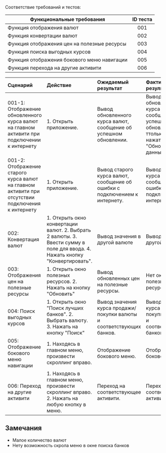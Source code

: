 Соответствие требований и тестов:

| Функциональные требования                | ID теста |
| ---------------------------------------- | :------: |
| Функция отображения валют |    001    |
| Функция конвертации валют |    002    |
| Функция отображения цен на полезные ресурсы |    003    |
| Функция поиска выгодных курсов |   004    |
| Функция отображения бокового меню навигации |    005    |
| Функция перехода на другие активити |    006    |



|Cценарий|Действие|Ожидаемый результат|Фактический результат| Оценка|
|:---|:---|:---|:---|:---|
|001-1: Отображение обновленного курса валют на главном активити при подключении к интернету | 1. Открыть приложение. | Вывод обновленного курса валют, сообщение об успешном обновлении. | Вывод обновленного курса валют, сообщение об успешном обновлении ттолько при нажатии кнопки "Обновить данные" | Тест пройден|
|001-2: Отображение старого курса валют на главном активити при отсутствии подключения к интернету | 1. Открыть приложение. | Вывод старого курса валют, сообщение об ошибки с подключением к интернету. | Вывод старого курса валют, сообщение об ошибки с подключением к интернету | Тест пройден |
|002: Конвертация валют | 1. Открыть окно конвертации валют. 2. Выбрать 2 валюты. 3. Ввести сумму в поле для ввода. 4. Нажать кнопку "Конвертировать". | Вывод значения в другой валюте | Вывод значения в другой валюте | Тест пройден |
|003: Отображения цен на полезные ресурсы | 1. Открыть окно полезных ресурсов. 2. Нажать на кнопку "Обновить" | Вывод обновленных цен на полезные ресурсы. | Нет окна полезных ресурсов | Тест не пройден |
|004: Поиск выгодных курсов | 1. Открыть окно "Поиск лучших банков". 2. Выбрать валюту. 3. Нажать на кнопку "Поиск"  | Вывод значения курса продажи/покупки валюты и соответствующих банков.| Вывод значения курса продажи/покупки валюты и соответствующих банков. | Тест пройден |
|005: Отображение бокового меню навигации | 1. Находясь в главном меню, произвести скроллинг вправо. | Отображение бокового меню. | Отображение бокового меню. | Тест пройден |
|006: Переход на другие активити | 1. Находясь в главном меню, произвести скроллинг вправо. 2. Нажать на любую кнопку в меню. | Переход на соответствующее активити. | Переход на соответствующее активити. | Тест пройден |

## Замечания
* Малое количество валют
* Нету возможность скрола меню в окне поиска банков
